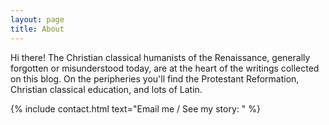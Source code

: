 ```yaml
---
layout: page
title: About
---
```


Hi there! The Christian classical humanists of the Renaissance, generally forgotten or misunderstood today, are at the heart of the writings collected on this blog. On the peripheries you'll find the Protestant Reformation, Christian classical education, and lots of Latin.

{% include contact.html text="Email me / See my story: " %}